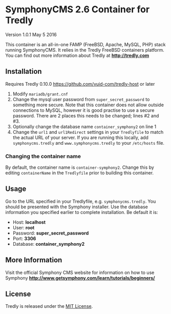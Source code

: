 # SymphonyCMS 2.6 Container for Tredly

Version 1.0.1 May 5 2016

This container is an all-in-one FAMP (FreeBSD, Apache, MySQL, PHP) stack running SymphonyCMS. It relies in the Tredly FreeBSD containers platform. You can find out more information about Tredly at **<http://tredly.com>**

## Installation

Requires Tredly 0.10.0 <https://github.com/vuid-com/tredly-host> or later

1. Modify `mariadb/grant.cnf`
2. Change the mysql user password from `super_secret_password` to something more secure. Note that this container does not allow outside connections to MySQL, however it is good practise to use a secure password. There are 2 places this needs to be changed; lines #2 and #3.
3. Optionally change the database name `container_symphony2` on line 1
4. Change the `url1` and `url1Redirect` settings in your `Tredlyfile` to match the actual URL of your server. If you are running this locally, add `symphonycms.tredly` and `www.symphonycms.tredly` to your `/etc/hosts` file.


### Changing the container name

By default, the container name is `container-symphony2`. Change this by editing `containerName` in the `Tredlyfile` prior to building this container.

## Usage

Go to the URL specified in your Tredlyfile, e.g. `symphonycms.tredly`. You should be presented with the Symphony installer. Use the database information you specified earlier to complete installation. Be default it is:

* Host: **localhost**
* User: **root**
* Password: **super\_secret\_password**
* Port: **3306**
* Database: **container_symphony2**

## More Information

Visit the official Symphony CMS website for information on how to use Symphony **<http://www.getsymphony.com/learn/tutorials/beginners/>**

## License

Tredly is released under the [MIT License](http://www.opensource.org/licenses/MIT).

